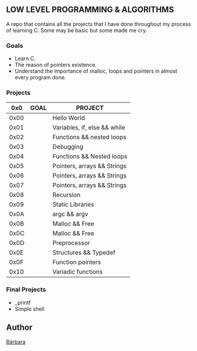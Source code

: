 ## LOW LEVEL PROGRAMMING & ALGORITHMS

A repo that contains all the projects that I have done throughout my process of learning C. Some may be basic but some made me cry.

### Goals

- Learn C.
- The reason of pointers existence.
- Understand the importance of malloc, loops and pointers in almost every program done.

### Projects

0x0 |GOAL | PROJECT
------------ | ------------- | -------------
0x00 | | Hello World |
0x01 | |Variables, if, else && while |
0x02 | | Functions && nested loops |
0x03 | | Debugging |
0x04 | | Functions && Nested loops
0x05 | | Pointers, arrays && Strings |
0x06 | | Pointers, arrays && Strings |
0x07 | | Pointers, arrays && Strings |
0x08 | | Recursion |
0x09 | | Static Libraries |
0x0A | | argc && argv |
0x0B | | Malloc && Free |
0x0C | | Malloc && Free |
0x0D | | Preprocessor |
0x0E | | Structures && Typedef |
0x0F | | Function pointers |
0x10 | | Variadic functions |

### Final Projects

- _printf
- Simple shell

## Author
[Bárbara](@codeacht)
